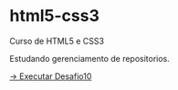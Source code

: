 # html5-css3
 Curso de HTML5 e CSS3

Estudando gerenciamento de repositorios.

<a href= "https://josephnovy.github.io/html5-css3/Desafio 10/Site.html">-> Executar Desafio10</a>